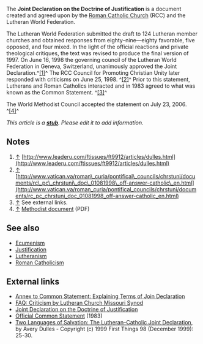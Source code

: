 The **Joint Declaration on the Doctrine of Justification** is a
document created and agreed upon by the
[Roman Catholic Church](Roman_Catholic_Church "Roman Catholic Church")
(RCC) and the Lutheran World Federation.

The Lutheran World Federation submitted the draft to 124 Lutheran
member churches and obtained responses from eighty–nine—eighty
favorable, five opposed, and four mixed. In the light of the
official reactions and private theological critiques, the text was
revised to produce the final version of 1997. On June 16, 1998 the
governing council of the Lutheran World Federation in Geneva,
Switzerland, unanimously approved the Joint
Declaration.^[[1]](#note-0)^
The RCC Council for Promoting Christian Unity later responded with
criticisms on June 25, 1998. ^[[2]](#note-1)^ Prior to this
statement, Lutherans and Roman Catholics interacted and in 1983
agreed to what was known as the Common Statement. ^[[3]](#note-2)^

The World Methodist Council accepted the statement on July 23,
2006. ^[[4]](#note-3)^

*This article is a **[stub](http://www.theopedia.com/Category:Theopedia_stubs "Category:Theopedia stubs")**. Please edit it to add information.*
## Notes

1.  [↑](#ref-0)
    [http://www.leaderu.com/ftissues/ft9912/articles/dulles.html](http://www.leaderu.com/ftissues/ft9912/articles/dulles.html)
2.  [↑](#ref-1)
    [http://www.vatican.va/roman\_curia/pontifical\_councils/chrstuni/documents/rc\_pc\_chrstuni\_doc\_01081998\_off-answer-catholic\_en.html](http://www.vatican.va/roman_curia/pontifical_councils/chrstuni/documents/rc_pc_chrstuni_doc_01081998_off-answer-catholic_en.html)
3.  [↑](#ref-2) See external links.
4.  [↑](#ref-3)
    [Methodist document](http://www.lutheranworld.org/What_We_Do/OEA/Methodist-Statement-2006-EN.pdf)
    (PDF)

## See also

-   [Ecumenism](Ecumenism "Ecumenism")
-   [Justification](Justification "Justification")
-   [Lutheranism](Lutheranism "Lutheranism")
-   [Roman Catholicism](Roman_Catholicism "Roman Catholicism")

## External links

-   [Annex to Common Statement: Explaining Terms of Join Declaration](http://www.ewtn.com/library/CURIA/pccujnt2.htm)
-   [FAQ: Criticism by Lutheran Church Missouri Synod](http://www.lcms.org/pages/internal.asp?NavID=2212)
-   [Joint Declaration on the Doctrine of Justification](http://www.elca.org/ecumenical/ecumenicaldialogue/romancatholic/jddj/declaration.html)
-   [Official Common Statement](http://www.ewtn.com/library/CURIA/pccujnt1.htm)
    (1983)
-   [Two Languages of Salvation: The Lutheran–Catholic Joint Declaration](http://www.leaderu.com/ftissues/ft9912/articles/dulles.html),
    by Avery Dulles - Copyright (c) 1999 First Things 98 (December
    1999): 25-30.



